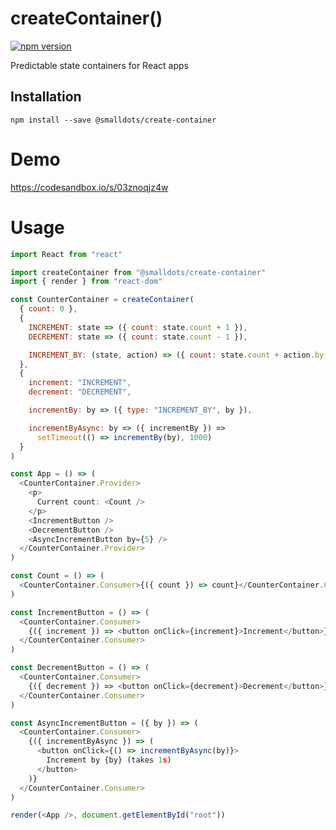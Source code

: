 # createContainer()

[![npm version](https://badge.fury.io/js/%40smalldots%2Fcreate-container.svg)](https://badge.fury.io/js/%40smalldots%2Fcreate-container)

Predictable state containers for React apps

## Installation

```
npm install --save @smalldots/create-container
```

# Demo

https://codesandbox.io/s/03znoqjz4w

# Usage

```js
import React from "react"

import createContainer from "@smalldots/create-container"
import { render } from "react-dom"

const CounterContainer = createContainer(
  { count: 0 },
  {
    INCREMENT: state => ({ count: state.count + 1 }),
    DECREMENT: state => ({ count: state.count - 1 }),

    INCREMENT_BY: (state, action) => ({ count: state.count + action.by })
  },
  {
    increment: "INCREMENT",
    decrement: "DECREMENT",

    incrementBy: by => ({ type: "INCREMENT_BY", by }),

    incrementByAsync: by => ({ incrementBy }) =>
      setTimeout(() => incrementBy(by), 1000)
  }
)

const App = () => (
  <CounterContainer.Provider>
    <p>
      Current count: <Count />
    </p>
    <IncrementButton />
    <DecrementButton />
    <AsyncIncrementButton by={5} />
  </CounterContainer.Provider>
)

const Count = () => (
  <CounterContainer.Consumer>{({ count }) => count}</CounterContainer.Consumer>
)

const IncrementButton = () => (
  <CounterContainer.Consumer>
    {({ increment }) => <button onClick={increment}>Increment</button>}
  </CounterContainer.Consumer>
)

const DecrementButton = () => (
  <CounterContainer.Consumer>
    {({ decrement }) => <button onClick={decrement}>Decrement</button>}
  </CounterContainer.Consumer>
)

const AsyncIncrementButton = ({ by }) => (
  <CounterContainer.Consumer>
    {({ incrementByAsync }) => (
      <button onClick={() => incrementByAsync(by)}>
        Increment by {by} (takes 1s)
      </button>
    )}
  </CounterContainer.Consumer>
)

render(<App />, document.getElementById("root"))
```
